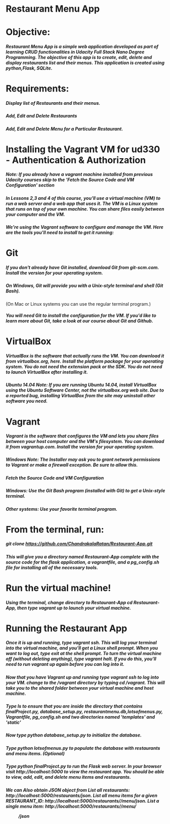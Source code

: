 # Restaurant Menu App

# Objective:
##### Restaurant Menu App is a simple web application developed as part of learning CRUD functionalities in Udacity Full Stack Nano Degree Programming.  The objective of this app is to create, edit, delete and display restaurants list and their menus. This application is created using python,Flask, SQLite.

# Requirements:
##### Display list of Restaurants and their menus.
##### Add, Edit and Delete Restaurants
##### Add, Edit and Delete Menu for a Particular Restaurant.

# Installing the Vagrant VM for ud330 - Authentication & Authorization
##### Note: If you already have a vagrant machine installed from previous Udacity courses skip to the 'Fetch the Source Code and VM Configuration' section

##### In Lessons 2,3 and 4 of this course, you'll use a virtual machine (VM) to run a web server and a web app that uses it. The VM is a Linux system that runs on top of your own machine. You can share files easily between your computer and the VM.

##### We're using the Vagrant software to configure and manage the VM. Here are the tools you'll need to install to get it running:

# Git
##### If you don't already have Git installed, download Git from git-scm.com. Install the version for your operating system.

##### On Windows, Git will provide you with a Unix-style terminal and shell (Git Bash).
(On Mac or Linux systems you can use the regular terminal program.)

##### You will need Git to install the configuration for the VM. If you'd like to learn more about Git, take a look at our course about Git and Github.

# VirtualBox
##### VirtualBox is the software that actually runs the VM. You can download it from virtualbox.org, here. Install the platform package for your operating system. You do not need the extension pack or the SDK. You do not need to launch VirtualBox after installing it.

##### Ubuntu 14.04 Note: If you are running Ubuntu 14.04, install VirtualBox using the Ubuntu Software Center, not the virtualbox.org web site. Due to a reported bug, installing VirtualBox from the site may uninstall other software you need.

# Vagrant
##### Vagrant is the software that configures the VM and lets you share files between your host computer and the VM's filesystem. You can download it from vagrantup.com. Install the version for your operating system.

##### Windows Note: The Installer may ask you to grant network permissions to Vagrant or make a firewall exception. Be sure to allow this.

##### Fetch the Source Code and VM Configuration
##### Windows: Use the Git Bash program (installed with Git) to get a Unix-style terminal.
##### Other systems: Use your favorite terminal program.

# From the terminal, run:

##### git clone https://github.com/ChandrakalaRatan/Restaurant-App.git
##### This will give you a directory named Restaurant-App complete with the source code for the flask application, a vagrantfile, and a pg_config.sh file for installing all of the necessary tools.

# Run the virtual machine!
##### Using the terminal, change directory to Restaurant-App **cd Restaurant-App**, then type **vagrant up** to launch your virtual machine.

# Running the Restaurant App
##### Once it is up and running, type **vagrant ssh**. This will log your terminal into the virtual machine, and you'll get a Linux shell prompt. When you want to log out, type exit at the shell prompt. To turn the virtual machine off (without deleting anything), type **vagrant halt**. If you do this, you'll need to run **vagrant up** again before you can log into it.

##### Now that you have Vagrant up and running type **vagrant ssh** to log into your VM. change to the /vagrant directory by typing cd /vagrant. This will take you to the shared folder between your virtual machine and host machine.

##### Type ls to ensure that you are inside the directory that contains finalProject.py, database_setup.py, restaurantmenu.db,lotsofmenus.py, Vagrantfile, pg_config.sh and two directories named 'templates' and 'static'

##### Now type **python database_setup.py** to initialize the database.

##### Type python **lotsofmenus.py** to populate the database with restaurants and menu items. (Optional)

##### Type **python finalProject.py** to run the Flask web server. In your browser visit http://localhost:5000 to view the restaurant app. You should be able to view, add, edit, and delete menu items and restaurants.

#####  We can Also obtain JSON object from   List all restaurants: http://localhost:5000/restaurants/json. List all menu items for a given RESTAURANT_ID: http://localhost:5000/restaurants/<RESTAURANT ID>/menu/json. List a single menu item: http://localhost:5000/restaurants/<RESTAURANT ID>/menu/<MENU ID>/json
